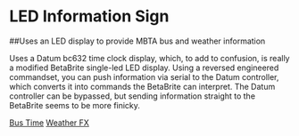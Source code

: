 # LED Information Sign
##Uses an LED display to provide MBTA bus and weather information

Uses a Datum bc632 time clock display, which, to add to confusion, is really a modified BetaBrite single-led LED display. Using a reversed engineered commandset, you can push information via serial to the Datum controller, which converts it into commands the BetaBrite can interpret. The Datum controller can be bypassed, but sending information straight to the BetaBrite seems to be more finicky.

[Bus Time](http://images.cwm.eml.cc/album/IOSstuff/bustime.jpg?variant=small)
[Weather FX](http://images.cwm.eml.cc/album/IOSstuff/weather.jpg?variant=small)
